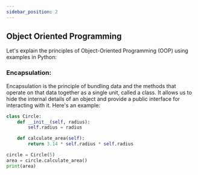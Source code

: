 ```yaml
---
sidebar_position: 2
---
```


## Object Oriented Programming

Let's explain the principles of Object-Oriented Programming (OOP) using examples in Python:

### Encapsulation: 
Encapsulation is the principle of bundling data and the methods that operate on that data together as a single unit, called a class. It allows us to hide the internal details of an object and provide a public interface for interacting with it. Here's an example:

```python
class Circle:
    def __init__(self, radius):
        self.radius = radius

    def calculate_area(self):
        return 3.14 * self.radius * self.radius

circle = Circle(5)
area = circle.calculate_area()
print(area)

```